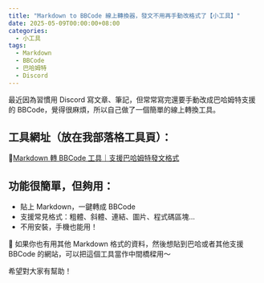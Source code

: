```yaml
---
title: "Markdown to BBCode 線上轉換器，發文不用再手動改格式了【小工具】"
date: 2025-05-09T00:00:00+08:00
categories:
  - 小工具
tags:
  - Markdown
  - BBCode
  - 巴哈姆特
  - Discord
---
```

最近因為習慣用 Discord 寫文章、筆記，但常常寫完還要手動改成巴哈姆特支援的 BBCode，覺得很麻煩，所以自己做了一個簡單的線上轉換工具。

## 工具網址（放在我部落格工具頁）：
🔗[Markdown 轉 BBCode 工具｜支援巴哈姆特發文格式](https://arlenfuture.github.io/tools/markdown-to-bbcode/)

## 功能很簡單，但夠用：
- 貼上 Markdown，一鍵轉成 BBCode
- 支援常見格式：粗體、斜體、連結、圖片、程式碼區塊...
- 不用安裝，手機也能用！

🧰 如果你也有用其他 Markdown 格式的資料，然後想貼到巴哈或者其他支援 BBCode 的網站，可以把這個工具當作中間橋樑用～

希望對大家有幫助！